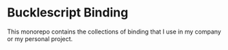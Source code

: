 # Bucklescript Binding

This monorepo contains the collections of binding that I use in my company or my personal project.
